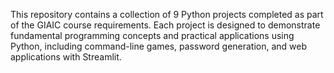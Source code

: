 This repository contains a collection of 9 Python projects completed as part of the GIAIC course requirements. Each project is designed to demonstrate fundamental programming concepts and practical applications using Python, including command-line games, password generation, and web applications with Streamlit.
